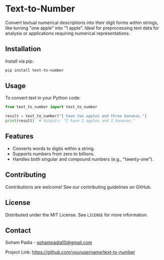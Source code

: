 # Text-to-Number

Convert textual numerical descriptions into their digit forms within strings, like turning "one apple" into "1 apple". Ideal for preprocessing text data for analysis or applications requiring numerical representations.

## Installation

Install via pip:

```bash
pip install text-to-number
```

## Usage

To convert text in your Python code:

```python
from text_to_number import text_to_number

result = text_to_number("I have two apples and three bananas.")
print(result)  # Outputs: "I have 2 apples and 3 bananas."
```

## Features

- Converts words to digits within a string.
- Supports numbers from zero to billions.
- Handles both singular and compound numbers (e.g., "twenty-one").

## Contributing

Contributions are welcome! See our contributing guidelines on GitHub.

## License

Distributed under the MIT License. See `LICENSE` for more information.

## Contact

Soham Padia - <sohampadia10@gmail.com>

Project Link: <https://github.com/yourusername/text-to-number>